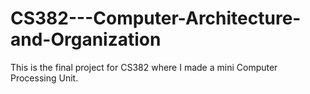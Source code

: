 # CS382---Computer-Architecture-and-Organization
This is the final project for CS382 where I made a mini Computer Processing Unit.
